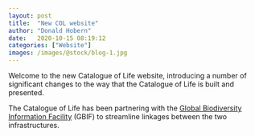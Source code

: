 ```yaml
---
layout: post
title:  "New COL website"
author: "Donald Hobern"
date:   2020-10-15 08:19:12
categories: ["Website"]
images: /images/@stock/blog-1.jpg
---
```

Welcome to the new Catalogue of Life website, introducing a number of significant changes to the way that the Catalogue of Life is built and presented.

The Catalogue of Life has been partnering with the [Global Biodiversity Information Facility](https://gbif.org/) (GBIF) to streamline linkages between the two infrastructures.